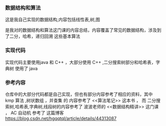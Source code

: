 ### 数据结构和算法

这是我自己实现的数据结构,内容包括线性表,树,图 

是我对的数据结构和算法这门课的内容总结，内容覆盖了常见的数据结构，涉及到了二分，哈希，递归回溯 这些基本算法

### 实现代码

实现代码主要使用java 和 C++ ，大部分使用 C++ ,二分搜索树部分和哈希表，字典树 使用了 java

### 参考内容

仓库中的大部分代码都是自己实现，但也有部分内容参考了相应的资料，其中kmp 算法 ,树状数组 ，并查集 的 内容参考了 <<算法笔记>> 这本书 ， 而 二分搜索树,哈希表,字典树,线段树的内容参考了 波波老师的 <<数据结构精讲>> 这门课 ， AC 自动机 参考了 这篇博客 https://blog.csdn.net/hgqqtql/article/details/44313087





